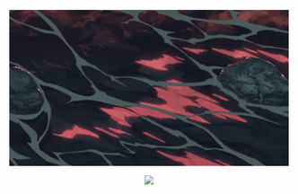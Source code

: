 
<div align="center">
  <p>
    <img src="assets/anime.gif">
  </p>
  <p>
<img src="https://readme-typing-svg.herokuapp.com?color=%ffdcdc&lines=Welcome-to-my-profile&center=true&width=380&height=50&duration=4000&pause=1000">

 </p>
</div>